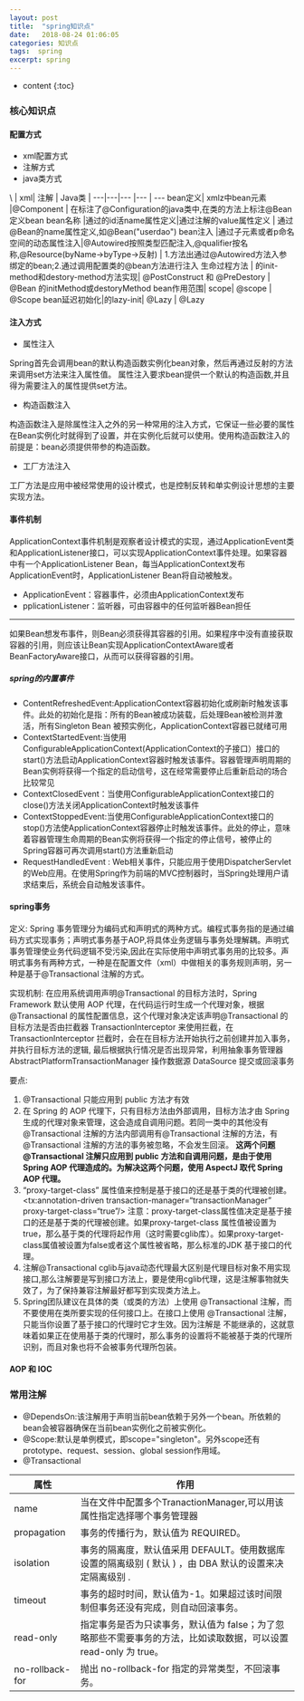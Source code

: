 ```yaml
---
layout: post
title:  "spring知识点"
date:   2018-08-24 01:06:05
categories: 知识点
tags:  spring
excerpt: spring
---
```



* content
{:toc}

### 核心知识点

#### 配置方式

- xml配置方式
- 注解方式
- java类方式


\   | xml| 注解 | Java类 |
---|---|--- |--- | ---
bean定义| xmlz中bean元素 |@Component | 在标注了@Configuration的java类中,在类的方法上标注@Bean定义bean
bean名称 |通过<bean>的id活name属性定义|通过注解的value属性定义 | 通过@Bean的name属性定义,如@Bean("userdao")
bean注入 |通过<property>子元素或者p命名空间的动态属性注入|@Autowired按照类型匹配注入,@qualifier按名称,@Resource(byName->byType->反射) | 1.方法出通过@Autowired方法入参绑定的bean;2.通过调用配置类的@bean方法进行注入
生命过程方法 | <bean>的init-method和destory-method方法实现| @PostConstruct 和 @PreDestory | @Bean 的initMethod或destoryMethod
bean作用范围| scope| @scope | @Scope
bean延迟初始化|<bean>的lazy-init| @Lazy | @Lazy


#### 注入方式

- 属性注入

Spring首先会调用bean的默认构造函数实例化bean对象，然后再通过反射的方法来调用set方法来注入属性值。
属性注入要求bean提供一个默认的构造函数,并且得为需要注入的属性提供set方法。

- 构造函数注入

构造函数注入是除属性注入之外的另一种常用的注入方式，它保证一些必要的属性在Bean实例化时就得到了设置，并在实例化后就可以使用。使用构造函数注入的前提是：bean必须提供带参的构造函数。

- 工厂方法注入

工厂方法是应用中被经常使用的设计模式，也是控制反转和单实例设计思想的主要实现方法。


#### 事件机制

ApplicationContext事件机制是观察者设计模式的实现，通过ApplicationEvent类和ApplicationListener接口，可以实现ApplicationContext事件处理。如果容器中有一个ApplicationListener Bean，每当ApplicationContext发布ApplicationEvent时，ApplicationListener Bean将自动被触发。
- ApplicationEvent：容器事件，必须由ApplicationContext发布
- pplicationListener：监听器，可由容器中的任何监听器Bean担任

---
如果Bean想发布事件，则Bean必须获得其容器的引用。如果程序中没有直接获取容器的引用，则应该让Bean实现ApplicationContextAware或者BeanFactoryAware接口，从而可以获得容器的引用。

##### spring的内置事件

- ContentRefreshedEvent:ApplicationContext容器初始化或刷新时触发该事件。此处的初始化是指：所有的Bean被成功装载，后处理Bean被检测并激活，所有Singleton Bean 被预实例化，ApplicationContext容器已就绪可用
- ContextStartedEvent:当使用ConfigurableApplicationContext(ApplicationContext的子接口）接口的start()方法启动ApplicationContext容器时触发该事件。容器管理声明周期的Bean实例将获得一个指定的启动信号，这在经常需要停止后重新启动的场合比较常见
- ContextClosedEvent：当使用ConfigurableApplicationContext接口的close()方法关闭ApplicationContext时触发该事件
- ContextStoppedEvent:当使用ConfigurableApplicationContext接口的stop()方法使ApplicationContext容器停止时触发该事件。此处的停止，意味着容器管理生命周期的Bean实例将获得一个指定的停止信号，被停止的Spring容器可再次调用start()方法重新启动
- RequestHandledEvent : Web相关事件，只能应用于使用DispatcherServlet的Web应用。在使用Spring作为前端的MVC控制器时，当Spring处理用户请求结束后，系统会自动触发该事件。

#### spring事务

定义: Spring 事务管理分为编码式和声明式的两种方式。编程式事务指的是通过编码方式实现事务；声明式事务基于AOP,将具体业务逻辑与事务处理解耦。声明式事务管理使业务代码逻辑不受污染,因此在实际使用中声明式事务用的比较多。声明式事务有两种方式，一种是在配置文件（xml）中做相关的事务规则声明，另一种是基于@Transactional 注解的方式。

实现机制: 在应用系统调用声明@Transactional 的目标方法时，Spring Framework 默认使用 AOP 代理，在代码运行时生成一个代理对象，根据@Transactional 的属性配置信息，这个代理对象决定该声明@Transactional 的目标方法是否由拦截器 TransactionInterceptor 来使用拦截，在 TransactionInterceptor 拦截时，会在在目标方法开始执行之前创建并加入事务，并执行目标方法的逻辑, 最后根据执行情况是否出现异常，利用抽象事务管理器AbstractPlatformTransactionManager 操作数据源 DataSource 提交或回滚事务

要点: 

1. @Transactional 只能应用到 public 方法才有效
2. 在 Spring 的 AOP 代理下，只有目标方法由外部调用，目标方法才由 Spring 生成的代理对象来管理，这会造成自调用问题。若同一类中的其他没有@Transactional 注解的方法内部调用有@Transactional 注解的方法，有@Transactional 注解的方法的事务被忽略，不会发生回滚。
**这两个问题@Transactional 注解只应用到 public 方法和自调用问题，是由于使用 Spring AOP 代理造成的。为解决这两个问题，使用 AspectJ 取代 Spring AOP 代理。**
3. “proxy-target-class” 属性值来控制是基于接口的还是基于类的代理被创建。 <tx:annotation-driven transaction-manager=“transactionManager” proxy-target-class=“true”/> 注意：proxy-target-class属性值决定是基于接口的还是基于类的代理被创建。如果proxy-target-class 属性值被设置为true，那么基于类的代理将起作用（这时需要cglib库）。如果proxy-target-class属值被设置为false或者这个属性被省略，那么标准的JDK 基于接口的代理。
4. 注解@Transactional cglib与java动态代理最大区别是代理目标对象不用实现接口,那么注解要是写到接口方法上，要是使用cglib代理，这是注解事物就失效了，为了保持兼容注解最好都写到实现类方法上。
5. Spring团队建议在具体的类（或类的方法）上使用 @Transactional 注解，而不要使用在类所要实现的任何接口上。在接口上使用 @Transactional 注解，只能当你设置了基于接口的代理时它才生效。因为注解是 不能继承的，这就意味着如果正在使用基于类的代理时，那么事务的设置将不能被基于类的代理所识别，而且对象也将不会被事务代理所包装。

#### AOP 和 IOC

### 常用注解

- @DependsOn:该注解用于声明当前bean依赖于另外一个bean。所依赖的bean会被容器确保在当前bean实例化之前被实例化。
- @Scope:默认是单例模式，即scope="singleton"。另外scope还有prototype、request、session、global session作用域。
- @Transactional

属性 | 作用
---|---
name| 当在文件中配置多个TranactionManager,可以用该属性指定选择哪个事务管理器
propagation | 事务的传播行为，默认值为 REQUIRED。
isolation | 事务的隔离度，默认值采用 DEFAULT。使用数据库设置的隔离级别 ( 默认 ) ，由 DBA 默认的设置来决定隔离级别 .
timeout | 事务的超时时间，默认值为-1。如果超过该时间限制但事务还没有完成，则自动回滚事务。
read-only | 指定事务是否为只读事务，默认值为 false；为了忽略那些不需要事务的方法，比如读取数据，可以设置 read-only 为 true。
no-rollback- for |抛出 no-rollback-for 指定的异常类型，不回滚事务。

